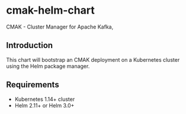 # cmak-helm-chart

CMAK - Cluster Manager for Apache Kafka,

## Introduction

This chart will bootstrap an CMAK deployment on a Kubernetes cluster using the Helm package manager.


## Requirements
- Kubernetes 1.14+ cluster
- Helm 2.11+ or Helm 3.0+